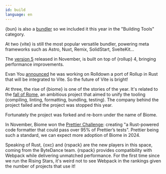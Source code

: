 ```yaml
---
id: build
language: en
---
```


{bun} is also a [bundler](https://bun.sh/docs/bundler) so we included it this year in the "Building Tools" category.

At two {vite} is still the most popular versatile bundler, powering meta frameworks such as Astro, Nuxt, Remix, SolidStart, SvelteKit...

The [version 5](https://vitejs.dev/blog/announcing-vite5) released in November, is built on top of {rollup} 4, bringing performance improvements.

Evan You [announced](https://twitter.com/youyuxi/status/1709943106215530867) he was working on Rolldown a port of Rollup in Rust that will be integrated to Vite. So the future of Vite is bright!

At three, the rise of {biome} is one of the stories of the year. It's related to the [fall of Rome](https://bytes.dev/archives/175), an ambitious project that aimed to unify the tooling (compiling, linting, formatting, bundling, testing). The company behind the project failed and the project was stopped this year.

Fortunately the project was forked and re-born under the name of Biome.

In November, Biome won the [Prettier Challenge](https://biomejs.dev/blog/biome-wins-prettier-challenge/): creating "a Rust-powered code formatter that could pass over 95% of Prettier’s tests". Prettier being such a standard, we can expect more adoption of Biome in 2024.

Speaking of Rust, {oxc} and {rspack} are the new players in this space, coming from the ByteDance team.
{rspack} provides compatibility with Webpack while delivering unmatched performance. For the first time since we run the Rising Stars, it's weird not to see Webpack in the rankings given the number of projects that use it!
